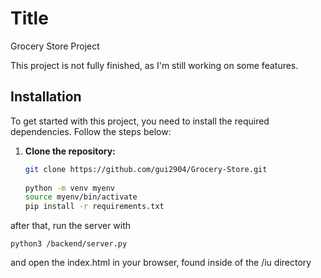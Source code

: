 # Title
Grocery Store Project

This project is not fully finished, as I'm still working on some features.

## Installation
To get started with this project, you need to install the required dependencies. Follow the steps below:
1. **Clone the repository:**
   ```bash
   git clone https://github.com/gui2904/Grocery-Store.git
 
   python -m venv myenv
   source myenv/bin/activate
   pip install -r requirements.txt

after that, run the server with 

```python3 /backend/server.py```

and open the index.html in your browser, found inside of the /iu directory
